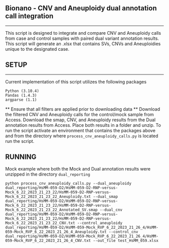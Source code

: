 ## Bionano - CNV and Aneuploidy dual annotation call integration
---
This script is designed to integrate and compare CNV and Aneuploidy calls from case and control samples with paired dual variant annotation results. This script will generate an .xlsx that contains
SVs, CNVs and Aneuploidies unique to the designated case.

## SETUP
---
Current implementation of this script utilizes the following packages
```
Python (3.10.4)
Pandas (1.4.3)
argparse (1.1)
```

** Ensure that all filters are applied prior to downloading data **
Download the filtered CNV and Aneuploidy calls for the control/mock sample from Access. Download the smap, CNV, and Aneuploidy results from the Dual annotation results from Access. Place both results in a folder and unzip. To run the script activate an environment that contains the packages above and from the directory where `process_cnv_aneuploidy_calls.py` is located run the script.


## RUNNING

Mock example where both the Mock and Dual annotation results were unzipped in the directory `dual_reporting`
```
python process_cnv_aneuploidy_calls.py --dual_aneuploidy dual_reporting/HsMM-059-D2/HsMM-059-D2-RNP-versus-Mock_6_22_2023_21_23_22/HsMM-059-D2-RNP-versus-Mock_6_22_2023_21_23_22_Aneuploidy.txt --dual_smap dual_reporting/HsMM-059-D2/HsMM-059-D2-RNP-versus-Mock_6_22_2023_21_23_22/HsMM-059-D2-RNP-versus-Mock_6_22_2023_21_23_22_Annotated_SV.smap --dual_cnv dual_reporting/HsMM-059-D2/HsMM-059-D2-RNP-versus-Mock_6_22_2023_21_23_22/HsMM-059-D2-RNP-versus-Mock_6_22_2023_21_23_22_CNV.txt --control_aneuploidy dual_reporting/HsMM-059-D2/HsMM-059-Mock_RVP_6_22_2023_21_26_4/HsMM-059-Mock_RVP_6_22_2023_21_26_4_Aneuploidy.txt --control_cnv dual_reporting/HsMM-059-D2/HsMM-059-Mock_RVP_6_22_2023_21_26_4/HsMM-059-Mock_RVP_6_22_2023_21_26_4_CNV.txt --out_file test_HsMM_059.xlsx
```